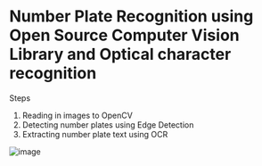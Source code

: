 # Number Plate Recognition using Open Source Computer Vision Library and Optical character recognition

Steps
1. Reading in images to OpenCV
2. Detecting number plates using Edge Detection
3. Extracting number plate text using OCR



![image](https://user-images.githubusercontent.com/92395503/172066299-f971dd5d-72a1-4cde-8e15-51d431eaee23.png)

